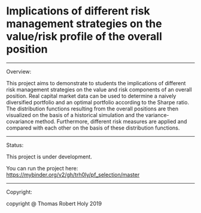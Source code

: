 # Implications of different risk management strategies on the value/risk profile of the overall position

-----------------------------------------------------------------------------
Overview:

This project aims to demonstrate to students the implications of different risk management strategies on the value and risk components of an overall position. Real capital market data can be used to determine a naively diversified portfolio and an optimal portfolio according to the Sharpe ratio. The distribution functions resulting from the overall positions are then visualized on the basis of a historical simulation and the variance-covariance method. Furthermore, different risk measures are applied and compared with each other on the basis of these distribution functions.

-----------------------------------------------------------------------------
Status:

This project is under development.

You can run the project here: https://mybinder.org/v2/gh/trh0ly/pf_selection/master

-----------------------------------------------------------------------------
Copyright:

copyright @ Thomas Robert Holy 2019

